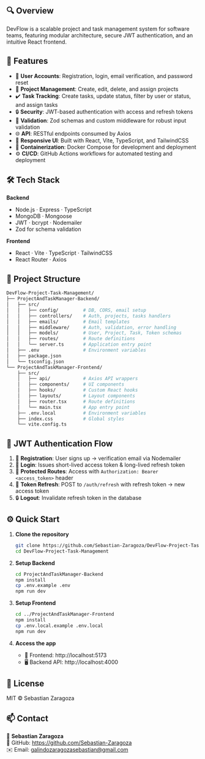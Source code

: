## 🔍 Overview 
DevFlow is a scalable project and task management system for software teams, featuring modular architecture, secure JWT authentication, and an intuitive React frontend.

## 🚀 Features
- 👤 **User Accounts**: Registration, login, email verification, and password reset  
- 📁 **Project Management**: Create, edit, delete, and assign projects  
- ✔️ **Task Tracking**: Create tasks, update status, filter by user or status, and assign tasks  
- 🔒 **Security**: JWT-based authentication with access and refresh tokens  
- 🧩 **Validation**: Zod schemas and custom middleware for robust input validation  
- 🌐 **API**: RESTful endpoints consumed by Axios  
- 🎨 **Responsive UI**: Built with React, Vite, TypeScript, and TailwindCSS  
- 🐳 **Containerization**: Docker Compose for development and deployment  
- ⚙️ **CI/CD**: GitHub Actions workflows for automated testing and deployment

## 🛠️ Tech Stack

**Backend**  
- Node.js · Express · TypeScript  
- MongoDB · Mongoose  
- JWT · bcrypt · Nodemailer  
- Zod for schema validation  

**Frontend**  
- React · Vite · TypeScript · TailwindCSS  
- React Router · Axios  

## 📂 Project Structure

```bash
DevFlow-Project-Task-Management/
├── ProjectAndTaskManager-Backend/
│   ├── src/
│   │   ├── config/         # DB, CORS, email setup
│   │   ├── controllers/    # Auth, projects, tasks handlers
│   │   ├── emails/         # Email templates
│   │   ├── middleware/     # Auth, validation, error handling
│   │   ├── models/         # User, Project, Task, Token schemas
│   │   ├── routes/         # Route definitions
│   │   └── server.ts       # Application entry point
│   ├── .env                # Environment variables
│   ├── package.json
│   └── tsconfig.json
└── ProjectAndTaskManager-Frontend/
    ├── src/
    │   ├── api/            # Axios API wrappers
    │   ├── components/     # UI components
    │   ├── hooks/          # Custom React hooks
    │   ├── layouts/        # Layout components
    │   ├── router.tsx      # Route definitions
    │   └── main.tsx        # App entry point
    ├── .env.local          # Environment variables
    ├── index.css           # Global styles
    └── vite.config.ts
```

## 🔑 JWT Authentication Flow

1. 📧 **Registration**: User signs up → verification email via Nodemailer  
2. 🔑 **Login**: Issues short-lived access token & long-lived refresh token  
3. 🚪 **Protected Routes**: Access with `Authorization: Bearer <access_token>` header  
4. 🔄 **Token Refresh**: POST to `/auth/refresh` with refresh token → new access token  
5. 🔒 **Logout**: Invalidate refresh token in the database  

## ⚙️ Quick Start

1. **Clone the repository**  
   ```bash
   git clone https://github.com/Sebastian-Zaragoza/DevFlow-Project-Task-Management.git
   cd DevFlow-Project-Task-Management
   ```

2. **Setup Backend**  
   ```bash
   cd ProjectAndTaskManager-Backend
   npm install
   cp .env.example .env
   npm run dev
   ```

3. **Setup Frontend**  
   ```bash
   cd ../ProjectAndTaskManager-Frontend
   npm install
   cp .env.local.example .env.local
   npm run dev
   ```

4. **Access the app**  
   - 🔗 Frontend: http://localhost:5173  
   - 🖥️ Backend API: http://localhost:4000  

## 📄 License

MIT © Sebastian Zaragoza

## 📫 Contact

👤 **Sebastian Zaragoza**  
🔗 GitHub: https://github.com/Sebastian-Zaragoza  
✉️ Email: galindozaragozasebastian@gmail.com
